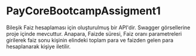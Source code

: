 # PayCoreBootcampAssigment1
Bileşik Faiz hesaplaması için oluşturulmuş bir API'dir. Swagger görsellerine proje içinde mevcuttur. Anapara, Faizde süresi, Faiz oranı
parametreleri girilerek faiz sonu kişinin elindeki toplam para ve faizden gelen para hesaplanarak kişiye iletilir.

